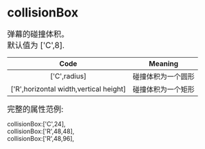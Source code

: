 # collisionBox

<font size=4>弹幕的碰撞体积。   
默认值为 ['C',8].</font>

|                  Code                  |      Meaning       |
| :------------------------------------: | :----------------: |
|              ['C',radius]              | 碰撞体积为一个圆形 |
| ['R',horizontal width,vertical height] | 碰撞体积为一个矩形 |

<font size=4>完整的属性范例:   </font>

collisionBox:['C',24],   
collisionBox:['R',48,48],   
collisionBox:['R',48,96],
